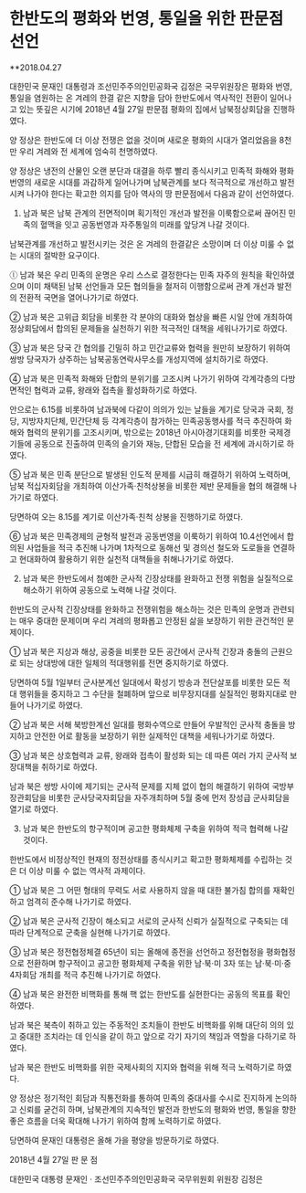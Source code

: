 # 한반도의 평화와 번영, 통일을 위한 판문점 선언
**2018.04.27

대한민국 문재인 대통령과 조선민주주의인민공화국 김정은 국무위원장은 평화와 번영, 통일을 염원하는 온 겨레의 한결 같은 지향을 담아 한반도에서 역사적인 전환이 일어나고 있는 뜻깊은 시기에 2018년 4월 27일 판문점 평화의 집에서 남북정상회담을 진행하였다.

양 정상은 한반도에 더 이상 전쟁은 없을 것이며 새로운 평화의 시대가 열리었음을 8천만 우리 겨레와 전 세계에 엄숙히 천명하였다.

양 정상은 냉전의 산물인 오랜 분단과 대결을 하루 빨리 종식시키고 민족적 화해와 평화번영의 새로운 시대를 과감하게 일어나가며 남북관계를 보다 적극적으로 개선하고 발전시켜 나가야 한다는 확고한 의지를 담아 역사의 땅 판문점에서 다음과 같이 선언하였다.

1. 남과 북은 남북 관계의 전면적이며 획기적인 개선과 발전을 이룩함으로써 끊어진 민족의 혈맥을 잇고 공동번영과 자주통일의 미래를 앞당겨 나갈 것이다.

남북관계를 개선하고 발전시키는 것은 온 겨레의 한결같은 소망이며 더 이상 미룰 수 없는 시대의 절박한 요구이다.

ⓛ 남과 북은 우리 민족의 운명은 우리 스스로 결정한다는 민족 자주의 원칙을 확인하였으며 이미 채택된 남북 선언들과 모든 협의들을 철저히 이행함으로써 관계 개선과 발전의 전환적 국면을 열어나가기로 하였다.

② 남과 북은 고위급 회담을 비롯한 각 분야의 대화와 협상을 빠른 시일 안에 개최하여 정상회담에서 합의된 문제들을 실천하기 위한 적극적인 대책을 세워나가기로 하였다.

③ 남과 북은 당국 간 협의를 긴밀히 하고 민간교류와 협력을 원만히 보장하기 위하여 쌍방 당국자가 상주하는 남북공동연락사무소를 개성지역에 설치하기로 하였다.

④ 남과 북은 민족적 화해와 단합의 분위기를 고조시켜 나가기 위하여 각계각층의 다방면적인 협력과 교류, 왕래와 접촉을 활성화하기로 하였다.

안으로는 6.15를 비롯하여 남과북에 다같이 의의가 있는 날들을 계기로 당국과 국회, 정당, 지방자치단체, 민간단체 등 각계각층이 참가하는 민족공동행사를 적극 추진하여 화해와 협력의 분위기를 고조시키며, 밖으로는 2018년 아시아경기대회를 비롯한 국제경기들에 공동으로 진출하여 민족의 슬기와 재능, 단합된 모습을 전 세계에 과시하기로 하였다.

⑤ 남과 북은 민족 분단으로 발생된 인도적 문제를 시급히 해결하기 위하여 노력하며, 남북 적십자회담을 개최하여 이산가족·친척상봉을 비롯한 제반 문제들을 협의 해결해 나가기로 하였다.

당면하여 오는 8.15를 계기로 이산가족·친척 상봉을 진행하기로 하였다.

⑥ 남과 북은 민족경제의 균형적 발전과 공동번영을 이룩하기 위하여 10.4선언에서 합의된 사업들을 적극 추진해 나가며 1차적으로 동해선 및 경의선 철도와 도로들을 연결하고 현대화하여 활용하기 위한 실천적 대책들을 취해나가기로 하였다.

2. 남과 북은 한반도에서 첨예한 군사적 긴장상태를 완화하고 전쟁 위험을 실질적으로 해소하기 위하여 공동으로 노력해 나갈 것이다.

한반도의 군사적 긴장상태를 완화하고 전쟁위험을 해소하는 것은 민족의 운명과 관련되는 매우 중대한 문제이며 우리 겨레의 평화롭고 안정된 삶을 보장하기 위한 관건적인 문제이다.

① 남과 북은 지상과 해상, 공중을 비롯한 모든 공간에서 군사적 긴장과 충돌의 근원으로 되는 상대방에 대한 일체의 적대행위를 전면 중지하기로 하였다.

당면하여 5월 1일부터 군사분계선 일대에서 확성기 방송과 전단살포를 비롯한 모든 적대 행위들을 중지하고 그 수단을 철폐하며 앞으로 비무장지대를 실질적인 평화지대로 만들어 나가기로 하였다.

② 남과 북은 서해 북방한계선 일대를 평화수역으로 만들어 우발적인 군사적 충돌을 방지하고 안전한 어로 활동을 보장하기 위한 실제적인 대책을 세워나가기로 하였다.

③ 남과 북은 상호협력과 교류, 왕래와 접촉이 활성화 되는 데 따른 여러 가지 군사적 보장대책을 취하기로 하였다.

남과 북은 쌍방 사이에 제기되는 군사적 문제를 지체 없이 협의 해결하기 위하여 국방부장관회담을 비롯한 군사당국자회담을 자주개최하며 5월 중에 먼저 장성급 군사회담을 열기로 하였다.

3. 남과 북은 한반도의 항구적이며 공고한 평화체제 구축을 위하여 적극 협력해 나갈 것이다.

한반도에서 비정상적인 현재의 정전상태를 종식시키고 확고한 평화체제를 수립하는 것은 더 이상 미룰 수 없는 역사적 과제이다.

① 남과 북은 그 어떤 형태의 무력도 서로 사용하지 않을 때 대한 불가침 합의를 재확인하고 엄격히 준수해 나가기로 하였다.

② 남과 북은 군사적 긴장이 해소되고 서로의 군사적 신뢰가 실질적으로 구축되는 데 따라 단계적으로 군축을 실현해 나가기로 하였다.

③ 남과 북은 정전협정체결 65년이 되는 올해에 종전을 선언하고 정전협정을 평화협정으로 전환하며 항구적이고 공고한 평화체제 구축을 위한 남·북·미 3자 또는 남·북·미·중 4자회담 개최를 적극 추진해 나가기로 하였다.

④ 남과 북은 완전한 비핵화를 통해 핵 없는 한반도를 실현한다는 공동의 목표를 확인하였다.

남과 북은 북측이 취하고 있는 주동적인 조치들이 한반도 비핵화를 위해 대단히 의의 있고 중대한 조치라는 데 인식을 같이 하고 앞으로 각기 자기의 책임과 역할을 다하기로 하였다.

남과 북은 한반도 비핵화를 위한 국제사회의 지지와 협력을 위해 적극 노력하기로 하였다.

양 정상은 정기적인 회담과 직통전화를 통하여 민족의 중대사를 수시로 진지하게 논의하고 신뢰를 굳건히 하며, 남북관계의 지속적인 발전과 한반도의 평화와 번영, 통일을 향한 좋은 흐름을 더욱 확대해 나가기 위하여 함께 노력하기로 하였다.

당면하여 문재인 대통령은 올해 가을 평양을 방문하기로 하였다.

2018년 4월 27일
판 문 점

대한민국 대통령 문재인 · 조선민주주의인민공화국 국무위원회 위원장 김정은 
